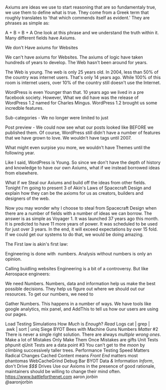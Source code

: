 Axiums are ideas we use to start reasoning that are so fundamentaly true, we use them to define what is true. They come from a Greek term that roughly translates to 'that which commends itself as evident.' They are phrases as simple as:

A + B = B + A One look at this phrase and we understand the truth within it. Many different fields have Axiums. 	

We don't Have axiums for Websites

We can't have axiums for Websites. The axiums of logic have taken hundreds of years to develop. The Web hasn't been around for years.  

The Web is young. The web is only 25 years old. In 2004, less than 50% of the country was internet users.  That's only 14 years ago. While 100% of this room is internet users, over 10% of the country still doesn't use the Internet.

WordPress is even Younger than that.  10 years ago we lived in a pre facebook society.  However, What we did have was the release of WordPress 1.2 named for Charles Mingus.  WordPress 1.2 brought us some incredble features. 

Sub-categories - We no longer were limited to just 

Post preview - We could now see what our posts looked like BEFORE we published them. 
Of course, WordPress still didn't have a number of features that we have grown to love. We wouldn't have tags until 2007. 

What might even surpise you more, we wouldn't have Themes until the following year. 

Like I said, WordPress is Young. So since we don't have the depth of history and knowledge to have our own Axiums, what if we instead borrowed ideas from elsewhere.  

What if we Steal our Axiums and build off the ideas from other fields.  Tonight I'm going to present 3 of Akin's Laws of Spacecraft Design and explain how they can be the axioms for us as creators, builders and designers of the web. 

Now you may wonder why I choose to steal from Spacecraft Design when there are a number of fields with a number of ideas we can borrow.  The answer is as simple as Voyager 1.  It was launched 37 years ago this month.  It is predicted to have 11 more years of power.  It was scheduled to be used for just over 3 years. In the end, it will exceed expectations by over 15 fold. If we could get our systems to do that, we would be doing amazing.

The First law is akin's first law:

Engineering is done with &nbsp;numbers. Analysis without numbers is only an opinion.

Calling buidling websites Engineering is a bit of a controversy. But like Aerospace engineers:

We need Numbers.  Numbers, data and information help us make the best possible decisions. They help us figure out where we should out our resources. To get our numbers, we need to

Gather Numbers.  This happens in a number of ways.  We have tools like google analytics, mix panel, and AddThis to tell us how our users are using our pages. 

Load Testing
Simulations
How <em>Much</em> is <em>Enough</em>?
<em>Read</em> Logs
cat&nbsp;|&nbsp;grep&nbsp;|&nbsp;awk&nbsp;|&nbsp;sort&nbsp;|&nbsp;uniq
Siege
BYOT
Bees with Machine Guns
Numbers <em>Matter</em>
#2
There is never a single right solution. There are always <em>multiple wrong ones</em>.
Make a lot of Mistakes
Only Make Them Once
Mistakes are gifts
Unit Tests
phpunit
qUnit
Tests are a data point
#3
You can't get to the <em>moon</em> by climbing successively taller trees.
Performance Testing
Speed Matters
Radical Changes
Cached Content means <em>Front End</em> matters most
phantomas
WebCacheGrind
Debug Bar
BYOT
Data <em>&</em> Information
<em>Inform</em>, don't Drive
<em>$$$</em> Drives
Use our Axioms
in the presence of good rationale, maintainers should be willing to change their mind often.
https://www.battleforthenet.com
<span class="bowtie">aaron&nbsp;<em>jorbin</em><br /></span><em>@</em>aaronjorbin<br/>
